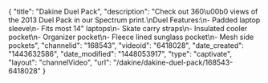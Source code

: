 {
    "title": "Dakine Duel Pack",
    "description": "Check out 360\u00b0 views of the 2013 Duel Pack in our Spectrum print.\nDuel Features:\n- Padded laptop sleeve\n- Fits most 14\" laptops\n- Skate carry straps\n- Insulated cooler pocket\n- Organizer pocket\n- Fleece lined sunglass pocket\n- Mesh side pockets",
    "channelid": "168543",
    "videoid": "6418028",
    "date_created": "1443632586",
    "date_modified": "1448053917",
    "type": "captivate",
    "layout": "channelVideo",
    "url": "\/dakine\/dakine-duel-pack\/168543-6418028"
}